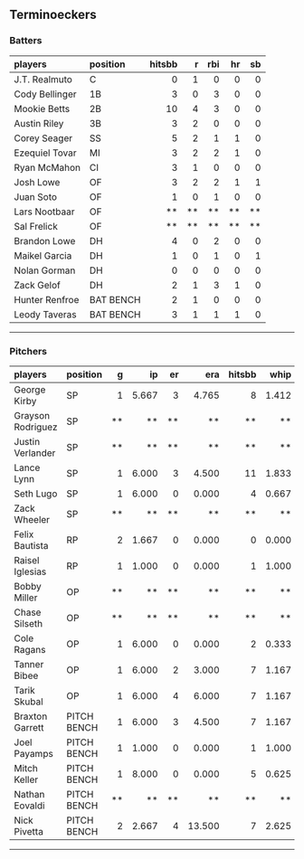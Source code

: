 ## Terminoeckers

### Batters

 
|players        |position  | hitsbb|  r| rbi| hr| sb| 
|:--------------|:---------|------:|--:|---:|--:|--:| 
|J.T. Realmuto  |C         |      0|  1|   0|  0|  0| 
|Cody Bellinger |1B        |      3|  0|   3|  0|  0| 
|Mookie Betts   |2B        |     10|  4|   3|  0|  0| 
|Austin Riley   |3B        |      3|  2|   0|  0|  0| 
|Corey Seager   |SS        |      5|  2|   1|  1|  0| 
|Ezequiel Tovar |MI        |      3|  2|   2|  1|  0| 
|Ryan McMahon   |CI        |      3|  1|   0|  0|  0| 
|Josh Lowe      |OF        |      3|  2|   2|  1|  1| 
|Juan Soto      |OF        |      1|  0|   1|  0|  0| 
|Lars Nootbaar  |OF        |     **| **|  **| **| **| 
|Sal Frelick    |OF        |     **| **|  **| **| **| 
|Brandon Lowe   |DH        |      4|  0|   2|  0|  0| 
|Maikel Garcia  |DH        |      1|  0|   1|  0|  1| 
|Nolan Gorman   |DH        |      0|  0|   0|  0|  0| 
|Zack Gelof     |DH        |      2|  1|   3|  1|  0| 
|Hunter Renfroe |BAT BENCH |      2|  1|   0|  0|  0| 
|Leody Taveras  |BAT BENCH |      3|  1|   1|  1|  0| 

* * *

### Pitchers

 
|players           |position    |  g|    ip| er|    era| hitsbb|  whip| so|  w| sv| 
|:-----------------|:-----------|--:|-----:|--:|------:|------:|-----:|--:|--:|--:| 
|George Kirby      |SP          |  1| 5.667|  3|  4.765|      8| 1.412|  9|  0|  0| 
|Grayson Rodriguez |SP          | **|    **| **|     **|     **|    **| **| **| **| 
|Justin Verlander  |SP          | **|    **| **|     **|     **|    **| **| **| **| 
|Lance Lynn        |SP          |  1| 6.000|  3|  4.500|     11| 1.833|  1|  1|  0| 
|Seth Lugo         |SP          |  1| 6.000|  0|  0.000|      4| 0.667|  4|  1|  0| 
|Zack Wheeler      |SP          | **|    **| **|     **|     **|    **| **| **| **| 
|Felix Bautista    |RP          |  2| 1.667|  0|  0.000|      0| 0.000|  1|  0|  1| 
|Raisel Iglesias   |RP          |  1| 1.000|  0|  0.000|      1| 1.000|  2|  0|  0| 
|Bobby Miller      |OP          | **|    **| **|     **|     **|    **| **| **| **| 
|Chase Silseth     |OP          | **|    **| **|     **|     **|    **| **| **| **| 
|Cole Ragans       |OP          |  1| 6.000|  0|  0.000|      2| 0.333| 11|  1|  0| 
|Tanner Bibee      |OP          |  1| 6.000|  2|  3.000|      7| 1.167|  5|  1|  0| 
|Tarik Skubal      |OP          |  1| 6.000|  4|  6.000|      7| 1.167|  7|  0|  0| 
|Braxton Garrett   |PITCH BENCH |  1| 6.000|  3|  4.500|      7| 1.167|  3|  0|  0| 
|Joel Payamps      |PITCH BENCH |  1| 1.000|  0|  0.000|      1| 1.000|  1|  0|  0| 
|Mitch Keller      |PITCH BENCH |  1| 8.000|  0|  0.000|      5| 0.625|  6|  1|  0| 
|Nathan Eovaldi    |PITCH BENCH | **|    **| **|     **|     **|    **| **| **| **| 
|Nick Pivetta      |PITCH BENCH |  2| 2.667|  4| 13.500|      7| 2.625|  5|  1|  0| 


* * *


